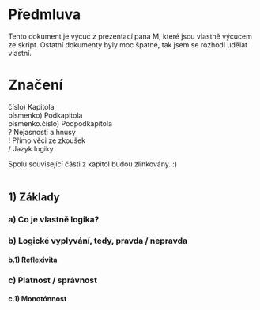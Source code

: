 # Předmluva
Tento dokument je výcuc z prezentací pana M, které jsou vlastně výcucem ze skript. Ostatní dokumenty byly moc špatné, tak jsem se rozhodl udělat vlastní.

# Značení
číslo) Kapitola <br />
písmenko) Podkapitola <br />
písmenko.číslo) Podpodkapitola <br />
? Nejasnosti a hnusy <br />
! Přímo věci ze zkoušek <br />
/ Jazyk logiky <br />

Spolu související části z kapitol budou zlinkovány. :)
<br />
<br />

## 1) Základy
### a) Co je vlastně logika?

### b) Logické vyplyvání, tedy, pravda / nepravda
#### b.1) Reflexivita

### c) Platnost / správnost
#### c.1) Monotónnost
